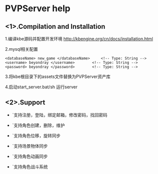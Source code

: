 PVPServer help
===============
<1>.Compilation and Installation
-------------
1.编译kbe源码并配置开发环境
	http://kbengine.org/cn/docs/installation.html
	
2.mysql相关配置

	<databaseName> new_game </databaseName> 	<!-- Type: String -->
	<username> beyondray </username>		<!-- Type: String -->
	<password> beyondray </password>		<!-- Type: String -->
	
3.将kbe根目录下的assets文件替换为PVPServer资产库

4.启动start_server.bat/sh 运行server



<2>.Support
-----------
* `支持注册，登陆，绑定邮箱，修改密码，找回密码

* `支持角色创建，删除，维护

* `支持角色位移，旋转同步

* `支持场景物体同步

* `支持角色动画同步

* `支持角色战斗系统
